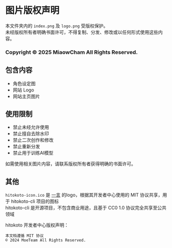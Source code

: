 # 图片版权声明

本文件夹内的 `index.png` 及 `logo.png` 受版权保护。  
未经版权所有者明确书面许可，不得复制、分发、修改或以任何形式使用这些内容。

### Copyright © 2025 MiaowCham All Rights Reserved.

## 包含内容

- 角色设定图
- 网站 Logo
- 网站主页图片

## 使用限制

- 禁止未经允许使用
- 禁止擅自去除水印
- 禁止二次创作和修改
- 禁止重新分发
- 禁止用于训练AI模型

如需使用相关图片内容，请联系版权所有者获得明确的书面许可。


## 其他
`hitokoto-icon.ico` 是 [一言](hitokoto.cn) 的logo，根据其开发者中心使用的 MIT 协议共享，用于 hitokoto-cli 项目的图标  
hitokoto-cli 是开源项目，不包含商业用途，且基于 CC0 1.0 协议完全共享至公共领域

hitokoto 开发者中心版权声明：
```
本文档遵循 MIT 协议
© 2024 MoeTeam All Rights Reserved.
```
